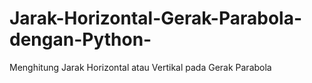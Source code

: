 # Jarak-Horizontal-Gerak-Parabola-dengan-Python-
Menghitung Jarak Horizontal atau Vertikal pada Gerak Parabola
